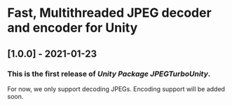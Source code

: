 # Fast, Multithreaded JPEG decoder and encoder for Unity 

## [1.0.0] - 2021-01-23

### This is the first release of *Unity Package JPEGTurboUnity*.
For now, we only support decoding JPEGs. Encoding support will be added soon.